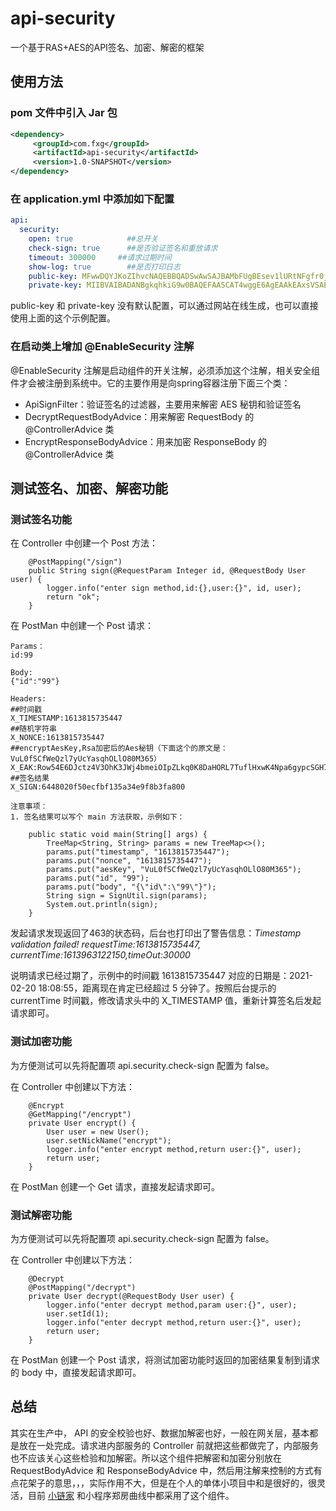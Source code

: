 # api-security
一个基于RAS+AES的API签名、加密、解密的框架

## 使用方法

### pom 文件中引入 Jar 包

```xml
<dependency>
     <groupId>com.fxg</groupId>
     <artifactId>api-security</artifactId>
     <version>1.0-SNAPSHOT</version>
</dependency>
```



### 在 application.yml 中添加如下配置

```yaml
api:
  security:
    open: true            ##总开关
    check-sign: true      ##是否验证签名和重放请求
    timeout: 300000     ##请求过期时间
    show-log: true        ##是否打印日志
    public-key: MFwwDQYJKoZIhvcNAQEBBQADSwAwSAJBAMbFUgBEsev1lURtNFgfr0jtz4IDJ6MEyIkA2WMG57bPfSsT4Pei7bxsXUCyMTXQbaxV0SThX802gxrpTEBAbJsCAwEAAQ==
    private-key: MIIBVAIBADANBgkqhkiG9w0BAQEFAASCAT4wggE6AgEAAkEAxsVSAESx6/WVRG00WB+vSO3PggMnowTIiQDZYwbnts99KxPg96LtvGxdQLIxNdBtrFXRJOFfzTaDGulMQEBsmwIDAQABAkEAqG6gM9YCJn5txBP9nQcMU3IgunzN45e0DlQH4aACTac6JHPTZAA1STxdgTosdDBhrC1HA2pPlRzCuCAh3MpvgQIhAOxTENdAAiQPspaFWAvGJZhN767g9LFGUVdabvf0mCC7AiEA11HZRiSpICXO2U1MrYsLrTJMHrQQvCM/mOhW4UullaECIDs/7DX7T04ZPW4tilCRYjWYPKJ8tfyII7ah7rZt9YInAiBSdJSY6OcfWXsp+hEYEDxLegxuYZRbB8COBMNoiXiCoQIgMls9U5YPlGQ3ajDUhFACFIUNpGQl8l2faxPy/yRoV6o=
```

public-key 和 private-key 没有默认配置，可以通过网站在线生成，也可以直接使用上面的这个示例配置。

### 在启动类上增加 @EnableSecurity 注解

@EnableSecurity 注解是启动组件的开关注解，必须添加这个注解，相关安全组件才会被注册到系统中。它的主要作用是向spring容器注册下面三个类：

* ApiSignFilter：验证签名的过滤器，主要用来解密 AES 秘钥和验证签名
* DecryptRequestBodyAdvice：用来解密 RequestBody 的 @ControllerAdvice 类
* EncryptResponseBodyAdvice：用来加密 ResponseBody 的 @ControllerAdvice 类



## 测试签名、加密、解密功能

### 测试签名功能

在 Controller 中创建一个 Post 方法：

```
	@PostMapping("/sign")
	public String sign(@RequestParam Integer id, @RequestBody User user) {
		logger.info("enter sign method,id:{},user:{}", id, user);
		return "ok";
	}
```



在 PostMan 中创建一个 Post 请求：

```
Params：
id:99

Body:
{"id":"99"}

Headers:
##时间戳
X_TIMESTAMP:1613815735447
##随机字符串
X_NONCE:1613815735447
##encryptAesKey,Rsa加密后的Aes秘钥（下面这个的原文是：VuL0fSCfWeQzl7yUcYasqhOLlO80M365）
X_EAK:Row54E6DJctz4V3OhK3JWj4bmeiOIpZLkq0K8DaHORL7TuflHxwK4Npa6gypcSGH7vh5Zi4mEEor3cR9HlGcgg==
##签名结果
X_SIGN:6448020f50ecfbf135a34e9f8b3fa800

注意事项：
1. 签名结果可以写个 main 方法获取，示例如下：

	public static void main(String[] args) {
		TreeMap<String, String> params = new TreeMap<>();
		params.put("timestamp", "1613815735447");
		params.put("nonce", "1613815735447");
		params.put("aesKey", "VuL0fSCfWeQzl7yUcYasqhOLlO80M365");
		params.put("id", "99");
		params.put("body", "{\"id\":\"99\"}");
		String sign = SignUtil.sign(params);
		System.out.println(sign);
	}
```

发起请求发现返回了463的状态码，后台也打印出了警告信息：*Timestamp validation failed! requestTime:1613815735447, currentTime:1613963122150,timeOut:30000*

说明请求已经过期了，示例中的时间戳 1613815735447 对应的日期是：2021-02-20 18:08:55，距离现在肯定已经超过 5 分钟了。按照后台提示的 currentTime 时间戳，修改请求头中的 X_TIMESTAMP 值，重新计算签名后发起请求即可。

### 测试加密功能

为方便测试可以先将配置项 api.security.check-sign 配置为 false。

在 Controller 中创建以下方法：

```
	@Encrypt
	@GetMapping("/encrypt")
	private User encrypt() {
		User user = new User();
		user.setNickName("encrypt");
		logger.info("enter encrypt method,return user:{}", user);
		return user;
	}
```

在 PostMan 创建一个 Get 请求，直接发起请求即可。

### 测试解密功能

为方便测试可以先将配置项 api.security.check-sign 配置为 false。

在 Controller 中创建以下方法：

```
	@Decrypt
	@PostMapping("/decrypt")
	private User decrypt(@RequestBody User user) {
		logger.info("enter decrypt method,param user:{}", user);
		user.setId(1);
		logger.info("enter decrypt method,return user:{}", user);
		return user;
	}
```

在 PostMan 创建一个 Post 请求，将测试加密功能时返回的加密结果复制到请求的 body 中，直接发起请求即可。



## 总结

其实在生产中， API 的安全校验也好、数据加解密也好，一般在网关层，基本都是放在一处完成。请求进内部服务的 Controller 前就把这些都做完了，内部服务也不应该关心这些检验和加解密。所以这个组件把解密和加密分别放在 RequestBodyAdvice 和 ResponseBodyAdvice 中，然后用注解来控制的方式有点花架子的意思，，，实际作用不大，但是在个人的单体小项目中和是很好的，很灵活，目前 [小链家](https://house.fengxiuge.top/) 和小程序郑房曲线中都采用了这个组件。